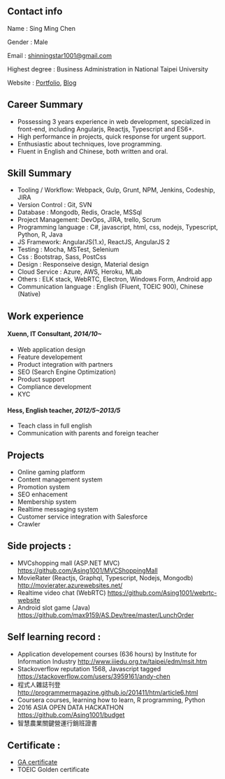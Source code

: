 ## Contact info
Name : Sing Ming Chen  

Gender : Male  

Email : shinningstar1001@gmail.com  

Highest degree : Business Administration in National Taipei University  

Website : [Portfolio](https://asing1001.github.io), [Blog](http://sincode.blogspot.tw/)

## Career Summary
* Possessing 3 years experience in web development, specialized in front-end, including Angularjs, Reactjs, Typescript and ES6+. 
* High performance in projects, quick response for urgent support.
* Enthusiastic about techniques, love programming.  
* Fluent in English and Chinese, both written and oral.

## Skill Summary
* Tooling / Workflow: Webpack, Gulp, Grunt, NPM, Jenkins, Codeship, JIRA
* Version Control : Git, SVN
* Database : Mongodb, Redis, Oracle, MSSql
* Project Management: DevOps, JIRA, trello, Scrum
* Programming language : C#, javascript, html, css, nodejs, Typescript, Python, R, Java
* JS Framework: AngularJS(1.x), ReactJS, AngularJS 2
* Testing : Mocha, MSTest, Selenium
* Css : Bootstrap, Sass, PostCss
* Design : Responseive design, Material design
* Cloud Service : Azure, AWS, Heroku, MLab
* Others : ELK stack, WebRTC, Electron, Windows Form, Android app
* Communication language : English (Fluent, TOEIC 900), Chinese (Native)

## Work experience
#### Xuenn, IT Consultant, *2014/10~*
* Web application design 
* Feature developement
* Product integration with partners
* SEO (Search Engine Optimization)
* Product support
* Compliance development
* KYC

#### Hess, English teacher, *2012/5~2013/5*
* Teach class in full english
* Communication with parents and foreign teacher

## Projects
* Online gaming platform
* Content management system 
* Promotion system
* SEO enhacement
* Membership system
* Realtime messaging system
* Customer service integration with Salesforce
* Crawler

## Side projects :
* MVCshopping mall (ASP.NET MVC) https://github.com/Asing1001/MVCShoppingMall
* MovieRater (Reactjs, Graphql, Typescript, Nodejs, Mongodb) http://movierater.azurewebsites.net/
* Realtime video chat (WebRTC) https://github.com/Asing1001/webrtc-website
* Android slot game (Java) https://github.com/max9159/AS.Dev/tree/master/LunchOrder

## Self learning record :
* Application developement courses (636 hours) by Institute for Information Industry http://www.iiiedu.org.tw/taipei/edm/msit.htm 
* Stackoverflow reputation 1568, Javascript tagged https://stackoverflow.com/users/3959161/andy-chen
* 程式人雜誌刊登 http://programmermagazine.github.io/201411/htm/article6.html
* Coursera courses, learning how to learn, R programming, Python
* 2016 ASIA OPEN DATA HACKATHON https://github.com/Asing1001/budget
* 智慧農業關鍵營運行銷班證書

## Certificate :
* [GA certificate](https://www.google.com/partners/?hl=zh-TW#i_profile;idtf=100241582365266596912)
* TOEIC Golden certificate
